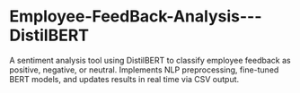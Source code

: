 # Employee-FeedBack-Analysis---DistilBERT
A sentiment analysis tool using DistilBERT to classify employee feedback as positive, negative, or neutral. Implements NLP preprocessing, fine-tuned BERT models, and updates results in real time via CSV output.
